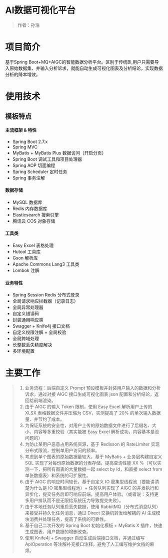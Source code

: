 # AI数据可视化平台
> 
> 作者：孙浩

# 项目简介
基于Spring Boot+MQ+AIGC的智能数据分析平台。区别于传统Bl,用户只需要导入原始数据集、并输入分析诉求，就能自动生成可视化图表及分析结论，实现数据分析的降本增效。
# 使用技术
## 模板特点

#### 主流框架 & 特性

- Spring Boot 2.7.x
- Spring MVC
- MyBatis + MyBatis Plus 数据访问（开启分页）
- Spring Boot 调试工具和项目处理器
- Spring AOP 切面编程
- Spring Scheduler 定时任务
- Spring 事务注解

#### 数据存储

- MySQL 数据库
- Redis 内存数据库
- Elasticsearch 搜索引擎
- 腾讯云 COS 对象存储

#### 工具类
- Easy Excel 表格处理
- Hutool 工具库
- Gson 解析库
- Apache Commons Lang3 工具类
- Lombok 注解

#### 业务特性

- Spring Session Redis 分布式登录
- 全局请求响应拦截器（记录日志）
- 全局异常处理器
- 自定义错误码
- 封装通用响应类
- Swagger + Knife4j 接口文档
- 自定义权限注解 + 全局校验
- 全局跨域处理
- 长整数丢失精度解决
- 多环境配置

# 主要工作
> 1. 业务流程：后端自定义 Prompt 预设模板并封装用户输入的数据和分析诉求，通过对接 AIGC 接口生成可视化图表 json 配置和分析结论，返回给前端渲染。
> 2. 由于 AIGC 的输入 Token 限制，使用 Easy Excel 解析用户上传的 XLSX 表格数据文件并压缩为 CSV，实测提高了 20% 的单次输入数据量、并节约了成本。
> 3. 为保证系统的安全性，对用户上传的原始数据文件进行了后缀名、大小、内容等多重校验（其实能被 Easy Excel 解析成功，内容基本是没问题的）
> 4. 为防止某用户恶意占用系统资源，基于 Redisson 的 RateLimiter 实现分布式限流，控制单用户访问的频率。
> 5. 考虑到单个图表的原始数据量较大，基于 MyBatis + 业务层构建自定义 SQL 实现了对每份原始数据的分表存储，提高查询性能 XX %（可以实测一下，把所有图表的大量数据一起 select by Id，和直接 select from 单张数据表）和系统的可扩展性。
> 6. 由于 AIGC 的响应时间较长，基于自定义 IO 密集型线程池（要能讲清楚为什么是 IO 密集型线程池）+ 任务队列实现了 AIGC 的并发执行和异步化，提交任务后即可响应前端，提高用户体验。（或者说：支持更多用户排队而不是无限给系统压力导致提交失败）。
> 7. 由于本地任务队列重启丢失数据，使用 RabbitMQ（分布式消息队列）来接受并持久化任务消息，通过 Direct 交换机转发给解耦的 AI 生成模块消费并处理任务，提高了系统的可靠性。
> 8. 基于自己二次开发的 Spring Boot 初始化模板 + MyBatis X 插件，快速生成图表、用户数据的增删改查。
> 9. 使用 Knife4j + Swagger 自动生成后端接口文档，并通过编写 ApiOperation 等注解补充接口注释，避免了人工编写维护文档的麻烦。